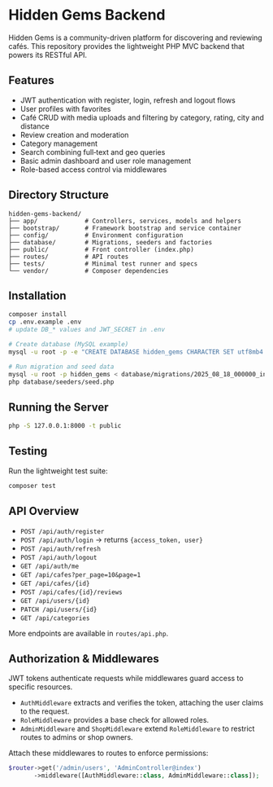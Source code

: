 # Hidden Gems Backend

Hidden Gems is a community-driven platform for discovering and reviewing cafés.
This repository provides the lightweight PHP MVC backend that powers its RESTful API.

## Features
- JWT authentication with register, login, refresh and logout flows
- User profiles with favorites
- Café CRUD with media uploads and filtering by category, rating, city and distance
- Review creation and moderation
- Category management
- Search combining full‑text and geo queries
- Basic admin dashboard and user role management
- Role-based access control via middlewares

## Directory Structure
```
hidden-gems-backend/
├── app/             # Controllers, services, models and helpers
├── bootstrap/       # Framework bootstrap and service container
├── config/          # Environment configuration
├── database/        # Migrations, seeders and factories
├── public/          # Front controller (index.php)
├── routes/          # API routes
├── tests/           # Minimal test runner and specs
└── vendor/          # Composer dependencies
```

## Installation
```bash
composer install
cp .env.example .env
# update DB_* values and JWT_SECRET in .env

# Create database (MySQL example)
mysql -u root -p -e "CREATE DATABASE hidden_gems CHARACTER SET utf8mb4 COLLATE utf8mb4_unicode_ci;"

# Run migration and seed data
mysql -u root -p hidden_gems < database/migrations/2025_08_18_000000_init.sql
php database/seeders/seed.php
```

## Running the Server
```bash
php -S 127.0.0.1:8000 -t public
```

## Testing
Run the lightweight test suite:
```bash
composer test
```

## API Overview
- `POST /api/auth/register`
- `POST /api/auth/login` → returns `{access_token, user}`
- `POST /api/auth/refresh`
- `POST /api/auth/logout`
- `GET /api/auth/me`
- `GET /api/cafes?per_page=10&page=1`
- `GET /api/cafes/{id}`
- `POST /api/cafes/{id}/reviews`
- `GET /api/users/{id}`
- `PATCH /api/users/{id}`
- `GET /api/categories`

More endpoints are available in `routes/api.php`.

## Authorization & Middlewares

JWT tokens authenticate requests while middlewares guard access to specific resources.

- `AuthMiddleware` extracts and verifies the token, attaching the user claims to the request.
- `RoleMiddleware` provides a base check for allowed roles.
- `AdminMiddleware` and `ShopMiddleware` extend `RoleMiddleware` to restrict routes to admins or shop owners.

Attach these middlewares to routes to enforce permissions:

```php
$router->get('/admin/users', 'AdminController@index')
       ->middleware([AuthMiddleware::class, AdminMiddleware::class]);
```


